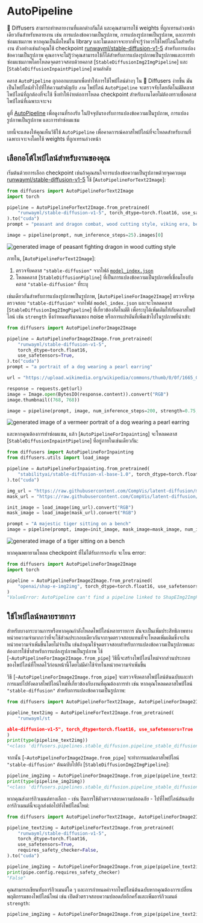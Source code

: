 # AutoPipeline

🤗 Diffusers สามารถทำหลายงานที่แตกต่างกันได้ และคุณสามารถใช้ weights ที่ถูกเทรนล่วงหน้าเดียวกันสำหรับหลายงาน เช่น การแปลงข้อความเป็นรูปภาพ, การแปลงรูปภาพเป็นรูปภาพ, และการทำซ่อมแซมภาพ หากคุณเป็นมือใหม่ใน library และโมเดลอาจจะยากที่จะรู้ว่าควรใช้ไพป์ไลน์ใดสำหรับงาน ตัวอย่างเช่นถ้าคุณใช้ checkpoint [runwayml/stable-diffusion-v1-5](https://huggingface.co/runwayml/stable-diffusion-v1-5) สำหรับการแปลงข้อความเป็นรูปภาพ คุณอาจจะไม่รู้ว่าคุณสามารถใช้ก็ได้สำหรับการแปลงรูปภาพเป็นรูปภาพและการทำซ่อมแซมภาพโดยโหลดจุดตรวจสอบด้วยคลาส [`StableDiffusionImg2ImgPipeline`] และ [`StableDiffusionInpaintPipeline`] ตามลำดับ

คลาส `AutoPipeline` ถูกออกแบบมาเพื่อทำให้การใช้ไพป์ไลน์ต่างๆ ใน 🤗 Diffusers ง่ายขึ้น มันเป็นไพป์ไลน์ทั่วไปที่ให้ความสำคัญกับ *งาน* ไพป์ไลน์ `AutoPipeline` จะตรวจจับโดยอัตโนมัติคลาสไพป์ไลน์ที่ถูกต้องที่จะใช้ ซึ่งทำให้ง่ายต่อการโหลด checkpoint สำหรับงานโดยไม่ต้องทราบชื่อคลาสไพป์ไลน์ที่เฉพาะเจาะจง

<Tip>

ดูที่ [AutoPipeline](./pipelines/auto_pipeline) เพื่อดูงานที่รองรับ ในปัจจุบันรองรับการแปลงข้อความเป็นรูปภาพ, การแปลงรูปภาพเป็นรูปภาพ และการทำซ่อมแซม

</Tip>

บทนี้จะแสดงให้คุณเห็นวิธีใช้ `AutoPipeline` เพื่อคาดการณ์คลาสไพป์ไลน์ที่จะโหลดสำหรับงานที่เฉพาะเจาะจงโดยใช้ weights ที่ถูกเทรนล่วงหน้า

## เลือกอโต้ไพป์ไลน์สำหรับงานของคุณ

เริ่มต้นด้วยการเลือก checkpoint เช่นถ้าคุณสนใจการแปลงข้อความเป็นรูปภาพด้วยจุดควบคุม [runwayml/stable-diffusion-v1-5](https://huggingface.co/runwayml/stable-diffusion-v1-5) ใช้ [`AutoPipelineForText2Image`]:

```py
from diffusers import AutoPipelineForText2Image
import torch

pipeline = AutoPipelineForText2Image.from_pretrained(
    "runwayml/stable-diffusion-v1-5", torch_dtype=torch.float16, use_safetensors=True
).to("cuda")
prompt = "peasant and dragon combat, wood cutting style, viking era, bevel with rune"

image = pipeline(prompt, num_inference_steps=25).images[0]
```

<div class="flex justify-center">
    <img src="https://huggingface.co/datasets/huggingface/documentation-images/resolve/main/diffusers/autopipeline-text2img.png" alt="generated image of peasant fighting dragon in wood cutting style"/>
</div>

ภายใน, [`AutoPipelineForText2Image`]:

1. ตรวจจับคลาส `"stable-diffusion"` จากไฟล์ [`model_index.json`](https://huggingface.co/runwayml/stable-diffusion-v1-5/blob/main/model_index.json)
2. โหลดคลาส [`StableDiffusionPipline`] ที่เป็นการแปลงข้อความเป็นรูปภาพที่เชื่อมโยงกับคลาส `"stable-diffusion"` ที่ระบุ

เช่นเดียวกันสำหรับการแปลงรูปภาพเป็นรูปภาพ, [`AutoPipelineForImage2Image`] ตรวจจับจุดตรวจสอบ `"stable-diffusion"` จากไฟล์ `model_index.json` และจะโหลดคลาส [`StableDiffusionImg2ImgPipeline`] ที่เกี่ยวข้องอัตโนมัติ เพื่อระบุได้เพิ่มเติมให้กับคลาสไพป์ไลน์ เช่น `strength` ซึ่งกำหนดปริมาณของ noise หรือการแปรผันที่เพิ่มเข้าไปในรูปภาพที่นำเข้า:

```py
from diffusers import AutoPipelineForImage2Image

pipeline = AutoPipelineForImage2Image.from_pretrained(
    "runwayml/stable-diffusion-v1-5",
    torch_dtype=torch.float16,
    use_safetensors=True,
).to("cuda")
prompt = "a portrait of a dog wearing a pearl earring"

url = "https://upload.wikimedia.org/wikipedia/commons/thumb/0/0f/1665_Girl_with_a_Pearl_Earring.jpg/800px-1665_Girl_with_a_Pearl_Earring.jpg"

response = requests.get(url)
image = Image.open(BytesIO(response.content)).convert("RGB")
image.thumbnail((768, 768))

image = pipeline(prompt, image, num_inference_steps=200, strength=0.75, guidance_scale=10.5).images[0]
```

<div class="flex justify-center">
    <img src="https://huggingface.co/datasets/huggingface/documentation-images/resolve/main/diffusers/autopipeline-img2img.png" alt="generated image of a vermeer portrait of a dog wearing a pearl earring"/>
</div>

และหากคุณต้องการทำซ่อมแซม, แล้ว [`AutoPipelineForInpainting`] จะโหลดคลาส [`StableDiffusionInpaintPipeline`] ที่อยู่ภายในเช่นเดียวกัน:

```py
from diffusers import AutoPipelineForInpainting
from diffusers.utils import load_image

pipeline = AutoPipelineForInpainting.from_pretrained(
    "stabilityai/stable-diffusion-xl-base-1.0", torch_dtype=torch.float16, use_safetensors=True
).to("cuda")

img_url = "https://raw.githubusercontent.com/CompVis/latent-diffusion/main/data/inpainting_examples/overture-creations-5sI6fQgYIuo.png"
mask_url = "https://raw.githubusercontent.com/CompVis/latent-diffusion/main/data/inpainting_examples/overture-creations-5sI6fQgYIuo_mask.png"

init_image = load_image(img_url).convert("RGB")
mask_image = load_image(mask_url).convert("RGB")

prompt = "A majestic tiger sitting on a bench"
image = pipeline(prompt, image=init_image, mask_image=mask_image, num_inference_steps=50, strength=0.80).images[0]
```

<div class="flex justify-center">
    <img src="https://huggingface.co/datasets/huggingface/documentation-images/resolve/main/diffusers/autopipeline-inpaint.png" alt="generated image of a tiger sitting on a bench"/>
</div>

หากคุณพยายามโหลด checkpoint ที่ไม่ได้รับการรองรับ จะโยน error:

```py
from diffusers import AutoPipelineForImage2Image
import torch

pipeline = AutoPipelineForImage2Image.from_pretrained(
    "openai/shap-e-img2img", torch_dtype=torch.float16, use_safetensors=True
)
"ValueError: AutoPipeline can't find a pipeline linked to ShapEImg2ImgPipeline for None"
```

## ใช้ไพป์ไลน์หลายรายการ

สำหรับบางกระบวนการหรือหากคุณกำลังโหลดไพป์ไลน์หลายรายการ มันจะเป็นเพิ่มประสิทธิภาพทางหน่วยความจำมากกว่าที่จะใช้ส่วนประกอบเดียวกันจากจุดตรวจสอบแทนที่จะโหลดเพิ่มเติมซึ่งจะกินหน่วยความจำเพิ่มขึ้นโดยไม่จำเป็น เช่นถ้าคุณใช้จุดตรวจสอบสำหรับการแปลงข้อความเป็นรูปภาพและต้องการใช้ซ้ำสำหรับการแปลงรูปภาพเป็นรูปภาพ ใช้ [`~AutoPipelineForImage2Image.from_pipe`] วิธีนี้จะสร้างไพป์ไลน์ใหม่จากส่วนประกอบของไพป์ไลน์ที่โหลดไว้ก่อนหน้านี้โดยไม่มีค่าใช้จ่ายในหน่วยความจำเพิ่มขึ้น

วิธี [`~AutoPipelineForImage2Image.from_pipe`] จะตรวจจับคลาสไพป์ไลน์ต้นฉบับและทำการแมปไปยังคลาสไพป์ไลน์ใหม่ที่เกี่ยวข้องกับงานที่คุณต้องการทำ เช่น หากคุณโหลดคลาสไพป์ไลน์ `"stable-diffusion"` สำหรับการแปลงข้อความเป็นรูปภาพ:

```py
from diffusers import AutoPipelineForText2Image, AutoPipelineForImage2Image

pipeline_text2img = AutoPipelineForText2Image.from_pretrained(
    "runwayml/st

able-diffusion-v1-5", torch_dtype=torch.float16, use_safetensors=True
)
print(type(pipeline_text2img))
"<class 'diffusers.pipelines.stable_diffusion.pipeline_stable_diffusion.StableDiffusionPipeline'>"
```

จากนั้น [`~AutoPipelineForImage2Image.from_pipe`] จะทำการแมปคลาสไพป์ไลน์ `"stable-diffusion"` ต้นฉบับไปยัง [`StableDiffusionImg2ImgPipeline`]:

```py
pipeline_img2img = AutoPipelineForImage2Image.from_pipe(pipeline_text2img)
print(type(pipeline_img2img))
"<class 'diffusers.pipelines.stable_diffusion.pipeline_stable_diffusion_img2img.StableDiffusionImg2ImgPipeline'>"
```

หากคุณส่งอาร์กิวเมนต์ทางเลือก - เช่น ปิดการใช้ตัวตรวจสอบความปลอดภัย - ไปที่ไพป์ไลน์ต้นฉบับ อาร์กิวเมนต์นี้จะถูกส่งต่อไปยังไพป์ไลน์ใหม่:

```py
from diffusers import AutoPipelineForText2Image, AutoPipelineForImage2Image

pipeline_text2img = AutoPipelineForText2Image.from_pretrained(
    "runwayml/stable-diffusion-v1-5",
    torch_dtype=torch.float16,
    use_safetensors=True,
    requires_safety_checker=False,
).to("cuda")

pipeline_img2img = AutoPipelineForImage2Image.from_pipe(pipeline_text2img)
print(pipe.config.requires_safety_checker)
"False"
```

คุณสามารถเขียนทับอาร์กิวเมนต์ใด ๆ และการกำหนดค่าจากไพป์ไลน์ต้นฉบับหากคุณต้องการเปลี่ยนพฤติกรรมของไพป์ไลน์ใหม่ เช่น เปิดตัวตรวจสอบความปลอดภัยอีกครั้งและเพิ่มอาร์กิวเมนต์ `strength`:

```py
pipeline_img2img = AutoPipelineForImage2Image.from_pipe(pipeline_text2img, requires_safety_checker=True, strength=0.3)
```
